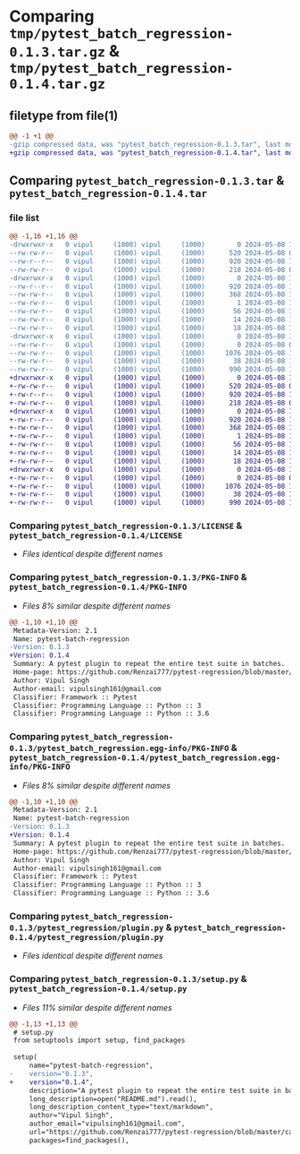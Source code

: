 # Comparing `tmp/pytest_batch_regression-0.1.3.tar.gz` & `tmp/pytest_batch_regression-0.1.4.tar.gz`

## filetype from file(1)

```diff
@@ -1 +1 @@
-gzip compressed data, was "pytest_batch_regression-0.1.3.tar", last modified: Wed May  8 10:23:29 2024, max compression
+gzip compressed data, was "pytest_batch_regression-0.1.4.tar", last modified: Wed May  8 10:37:21 2024, max compression
```

## Comparing `pytest_batch_regression-0.1.3.tar` & `pytest_batch_regression-0.1.4.tar`

### file list

```diff
@@ -1,16 +1,16 @@
-drwxrwxr-x   0 vipul     (1000) vipul     (1000)        0 2024-05-08 10:23:29.609117 pytest_batch_regression-0.1.3/
--rw-rw-r--   0 vipul     (1000) vipul     (1000)      520 2024-05-08 05:59:46.000000 pytest_batch_regression-0.1.3/LICENSE
--rw-r--r--   0 vipul     (1000) vipul     (1000)      920 2024-05-08 10:23:29.609117 pytest_batch_regression-0.1.3/PKG-INFO
--rw-rw-r--   0 vipul     (1000) vipul     (1000)      218 2024-05-08 07:16:48.000000 pytest_batch_regression-0.1.3/README.md
-drwxrwxr-x   0 vipul     (1000) vipul     (1000)        0 2024-05-08 10:23:29.609117 pytest_batch_regression-0.1.3/pytest_batch_regression.egg-info/
--rw-r--r--   0 vipul     (1000) vipul     (1000)      920 2024-05-08 10:23:29.000000 pytest_batch_regression-0.1.3/pytest_batch_regression.egg-info/PKG-INFO
--rw-rw-r--   0 vipul     (1000) vipul     (1000)      368 2024-05-08 10:23:29.000000 pytest_batch_regression-0.1.3/pytest_batch_regression.egg-info/SOURCES.txt
--rw-rw-r--   0 vipul     (1000) vipul     (1000)        1 2024-05-08 10:23:29.000000 pytest_batch_regression-0.1.3/pytest_batch_regression.egg-info/dependency_links.txt
--rw-rw-r--   0 vipul     (1000) vipul     (1000)       56 2024-05-08 10:23:29.000000 pytest_batch_regression-0.1.3/pytest_batch_regression.egg-info/entry_points.txt
--rw-rw-r--   0 vipul     (1000) vipul     (1000)       14 2024-05-08 10:23:29.000000 pytest_batch_regression-0.1.3/pytest_batch_regression.egg-info/requires.txt
--rw-rw-r--   0 vipul     (1000) vipul     (1000)       18 2024-05-08 10:23:29.000000 pytest_batch_regression-0.1.3/pytest_batch_regression.egg-info/top_level.txt
-drwxrwxr-x   0 vipul     (1000) vipul     (1000)        0 2024-05-08 10:23:29.609117 pytest_batch_regression-0.1.3/pytest_regression/
--rw-rw-r--   0 vipul     (1000) vipul     (1000)        0 2024-05-08 05:51:51.000000 pytest_batch_regression-0.1.3/pytest_regression/__init__.py
--rw-rw-r--   0 vipul     (1000) vipul     (1000)     1076 2024-05-08 10:23:07.000000 pytest_batch_regression-0.1.3/pytest_regression/plugin.py
--rw-rw-r--   0 vipul     (1000) vipul     (1000)       38 2024-05-08 10:23:29.609117 pytest_batch_regression-0.1.3/setup.cfg
--rw-rw-r--   0 vipul     (1000) vipul     (1000)      990 2024-05-08 10:23:19.000000 pytest_batch_regression-0.1.3/setup.py
+drwxrwxr-x   0 vipul     (1000) vipul     (1000)        0 2024-05-08 10:37:21.962910 pytest_batch_regression-0.1.4/
+-rw-rw-r--   0 vipul     (1000) vipul     (1000)      520 2024-05-08 05:59:46.000000 pytest_batch_regression-0.1.4/LICENSE
+-rw-r--r--   0 vipul     (1000) vipul     (1000)      920 2024-05-08 10:37:21.962910 pytest_batch_regression-0.1.4/PKG-INFO
+-rw-rw-r--   0 vipul     (1000) vipul     (1000)      218 2024-05-08 07:16:48.000000 pytest_batch_regression-0.1.4/README.md
+drwxrwxr-x   0 vipul     (1000) vipul     (1000)        0 2024-05-08 10:37:21.962910 pytest_batch_regression-0.1.4/pytest_batch_regression.egg-info/
+-rw-r--r--   0 vipul     (1000) vipul     (1000)      920 2024-05-08 10:37:21.000000 pytest_batch_regression-0.1.4/pytest_batch_regression.egg-info/PKG-INFO
+-rw-rw-r--   0 vipul     (1000) vipul     (1000)      368 2024-05-08 10:37:21.000000 pytest_batch_regression-0.1.4/pytest_batch_regression.egg-info/SOURCES.txt
+-rw-rw-r--   0 vipul     (1000) vipul     (1000)        1 2024-05-08 10:37:21.000000 pytest_batch_regression-0.1.4/pytest_batch_regression.egg-info/dependency_links.txt
+-rw-rw-r--   0 vipul     (1000) vipul     (1000)       56 2024-05-08 10:37:21.000000 pytest_batch_regression-0.1.4/pytest_batch_regression.egg-info/entry_points.txt
+-rw-rw-r--   0 vipul     (1000) vipul     (1000)       14 2024-05-08 10:37:21.000000 pytest_batch_regression-0.1.4/pytest_batch_regression.egg-info/requires.txt
+-rw-rw-r--   0 vipul     (1000) vipul     (1000)       18 2024-05-08 10:37:21.000000 pytest_batch_regression-0.1.4/pytest_batch_regression.egg-info/top_level.txt
+drwxrwxr-x   0 vipul     (1000) vipul     (1000)        0 2024-05-08 10:37:21.962910 pytest_batch_regression-0.1.4/pytest_regression/
+-rw-rw-r--   0 vipul     (1000) vipul     (1000)        0 2024-05-08 05:51:51.000000 pytest_batch_regression-0.1.4/pytest_regression/__init__.py
+-rw-rw-r--   0 vipul     (1000) vipul     (1000)     1076 2024-05-08 10:23:07.000000 pytest_batch_regression-0.1.4/pytest_regression/plugin.py
+-rw-rw-r--   0 vipul     (1000) vipul     (1000)       38 2024-05-08 10:37:21.962910 pytest_batch_regression-0.1.4/setup.cfg
+-rw-rw-r--   0 vipul     (1000) vipul     (1000)      990 2024-05-08 10:37:01.000000 pytest_batch_regression-0.1.4/setup.py
```

### Comparing `pytest_batch_regression-0.1.3/LICENSE` & `pytest_batch_regression-0.1.4/LICENSE`

 * *Files identical despite different names*

### Comparing `pytest_batch_regression-0.1.3/PKG-INFO` & `pytest_batch_regression-0.1.4/PKG-INFO`

 * *Files 8% similar despite different names*

```diff
@@ -1,10 +1,10 @@
 Metadata-Version: 2.1
 Name: pytest-batch-regression
-Version: 0.1.3
+Version: 0.1.4
 Summary: A pytest plugin to repeat the entire test suite in batches.
 Home-page: https://github.com/Renzai777/pytest-regression/blob/master/calculator.py
 Author: Vipul Singh
 Author-email: vipulsingh161@gmail.com
 Classifier: Framework :: Pytest
 Classifier: Programming Language :: Python :: 3
 Classifier: Programming Language :: Python :: 3.6
```

### Comparing `pytest_batch_regression-0.1.3/pytest_batch_regression.egg-info/PKG-INFO` & `pytest_batch_regression-0.1.4/pytest_batch_regression.egg-info/PKG-INFO`

 * *Files 8% similar despite different names*

```diff
@@ -1,10 +1,10 @@
 Metadata-Version: 2.1
 Name: pytest-batch-regression
-Version: 0.1.3
+Version: 0.1.4
 Summary: A pytest plugin to repeat the entire test suite in batches.
 Home-page: https://github.com/Renzai777/pytest-regression/blob/master/calculator.py
 Author: Vipul Singh
 Author-email: vipulsingh161@gmail.com
 Classifier: Framework :: Pytest
 Classifier: Programming Language :: Python :: 3
 Classifier: Programming Language :: Python :: 3.6
```

### Comparing `pytest_batch_regression-0.1.3/pytest_regression/plugin.py` & `pytest_batch_regression-0.1.4/pytest_regression/plugin.py`

 * *Files identical despite different names*

### Comparing `pytest_batch_regression-0.1.3/setup.py` & `pytest_batch_regression-0.1.4/setup.py`

 * *Files 11% similar despite different names*

```diff
@@ -1,13 +1,13 @@
 # setup.py
 from setuptools import setup, find_packages
 
 setup(
     name="pytest-batch-regression",
-    version="0.1.3",
+    version="0.1.4",
     description="A pytest plugin to repeat the entire test suite in batches.",
     long_description=open("README.md").read(),
     long_description_content_type="text/markdown",
     author="Vipul Singh",
     author_email="vipulsingh161@gmail.com",
     url="https://github.com/Renzai777/pytest-regression/blob/master/calculator.py",
     packages=find_packages(),
```

